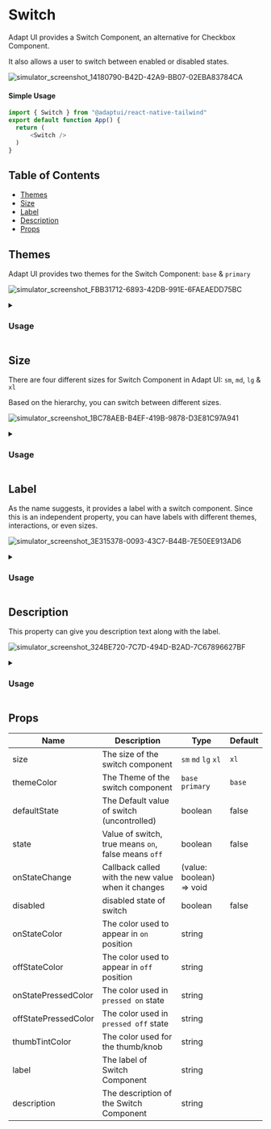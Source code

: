 # Switch

Adapt UI provides a Switch Component, an alternative for Checkbox Component.

It also allows a user to switch between enabled or disabled states.

![simulator_screenshot_14180790-B42D-42A9-BB07-02EBA83784CA](https://user-images.githubusercontent.com/35562287/203720490-f9a87d9e-6d7a-4f57-b842-ee6d618d4e5b.png)

#### Simple Usage

```js
import { Switch } from "@adaptui/react-native-tailwind"
export default function App() {
  return (
      <Switch />
  )
}
```

## Table of Contents

- [Themes](#themes)
- [Size](#size)
- [Label](#label)
- [Description](#description)
- [Props](#props)

## Themes

Adapt UI provides two themes for the Switch Component: `base` & `primary`

![simulator_screenshot_FBB31712-6893-42DB-991E-6FAEAEDD75BC](https://user-images.githubusercontent.com/35562287/203720807-f50c76ab-6fb6-497f-a652-6691647fa4ab.png)

<details>

<summary>
  <h3>Usage</h3>
</summary>
  
```js
import { Switch, Search, Icon } from "@adaptui/react-native-tailwind"
export default function App() {
  return (
    <>
      <Box style={tailwind.style("my-2")}>
        <Switch />
      </Box>
      <Box style={tailwind.style("my-2")}>
        <Switch themeColor="primary" />
      </Box>
    </>
  )
}

```
</details>

## Size

There are four different sizes for Switch Component in Adapt UI: `sm`, `md`,
`lg` & `xl`

Based on the hierarchy, you can switch between different sizes.

![simulator_screenshot_1BC78AEB-B4EF-419B-9878-D3E81C97A941](https://user-images.githubusercontent.com/35562287/203721015-6efcf582-e52a-4031-a548-94a5f17db72f.png)

<details>

<summary>
  <h3>Usage</h3>
</summary>
  
```js
import { Switch, useTheme } from "@adaptui/react-native-tailwind"

export default function App() {
  const tailwind = useTheme();
  return (
    <>
      <Box style={tailwind.style("my-2")}>
        <Switch size="sm" />
      </Box>
      <Box style={tailwind.style("my-2")}>
        <Switch size="md" />
      </Box>
      <Box style={tailwind.style("my-2")}>
        <Switch size="lg" />
      </Box>
      <Box style={tailwind.style("my-2")}>
        <Switch />
      </Box>
    </>
  )
}
```
</details>

## Label

As the name suggests, it provides a label with a switch component. Since this is an independent property, you can have labels with different themes, interactions, or even sizes.

![simulator_screenshot_3E315378-0093-43C7-B44B-7E50EE913AD6](https://user-images.githubusercontent.com/35562287/203721151-527751b6-b642-45dc-bca8-de6c074b530a.png)

<details>

<summary>
  <h3>Usage</h3>
</summary>
  
```js
import { Switch, useTheme } from "@adaptui/react-native-tailwind"

export default function App() {
  const tailwind = useTheme();
  return (
    <>
      <Box style={tailwind.style("my-2")}>
        <Switch label="Notify me about replies to threads" />
      </Box>
    </>
  )
}
```
</details>

## Description

This property can give you description text along with the label.

![simulator_screenshot_324BE720-7C7D-494D-B2AD-7C67896627BF](https://user-images.githubusercontent.com/35562287/203721256-f121d2b6-cacd-4437-b62b-3d54aba742d3.png)

<details>

<summary>
  <h3>Usage</h3>
</summary>
  
```js
import { Switch, useTheme } from "@adaptui/react-native-tailwind"

export default function App() {
  const tailwind = useTheme();
  return (
    <>
      <Box style={tailwind.style("my-2")}>
        <Switch 
          label="Notify Weekly reports" 
          description="Status updates on projects in your portfolios" 
        />
      </Box>
    </>
  )
}
```
</details>

## Props

| Name                 | Description                                         | Type                     | Default |
|----------------------|-----------------------------------------------------|--------------------------|---------|
| size                 | The size of the switch component                    | `sm` `md` `lg` `xl`      | `xl`    |
| themeColor           | The Theme of the switch component                   | `base` `primary`         | `base`  |
| defaultState         | The Default value of switch (uncontrolled)          | boolean                  | false   |
| state                | Value of switch, true means `on`, false means `off` | boolean                  | false   |
| onStateChange        | Callback called with the new value when it changes  | (value: boolean) => void |         |
| disabled             | disabled state of switch                            | boolean                  | false   |
| onStateColor         | The color used to appear in `on` position           | string                   |         |
| offStateColor        | The color used to appear in `off` position          | string                   |         |
| onStatePressedColor  | The color used in `pressed on` state                | string                   |         |
| offStatePressedColor | The color used in `pressed off` state               | string                   |         |
| thumbTintColor       | The color used for the thumb/knob                   | string                   |         |
| label                | The label of Switch Component                       | string                   |         |
| description          | The description of the Switch Component             | string                   |         |

